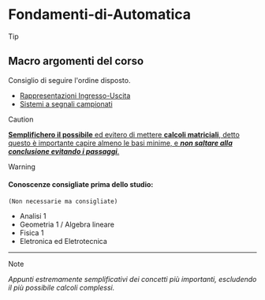 # Fondamenti-di-Automatica

>[!TIP]
> ## Macro argomenti del corso
> Consiglio di seguire l'ordine disposto.
>- [Rappresentazioni Ingresso-Uscita](./1-Rappresentazioni%20Ingresso%20Uscita/README.md)
>- [Sistemi a segnali campionati](./2-Sistemi%20a%20segnali%20campionati/README.md)
>
>

>[!Caution]
> <ins>**Semplifichero il possibile** ed evitero di mettere **calcoli matriciali**, detto questo è importante capire almeno le basi minime, e ***non saltare alla conclusione evitando i passaggi***.</ins>

>[!WARNING]
> #### Conoscenze consigliate prima dello studio:
>`(Non necessarie ma consigliate)`
>- Analisi 1
>- Geometria 1 / Algebra lineare
>- Fisica 1
>- Eletronica ed Eletrotecnica

***
>[!NOTE]
>*Appunti estremamente semplificativi dei concetti più importanti, escludendo il più possibile calcoli complessi.*
